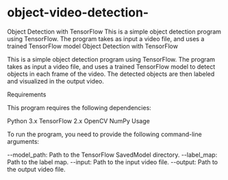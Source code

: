 # object-video-detection-
Object Detection with TensorFlow  This is a simple object detection program using TensorFlow. The program takes as input a video file, and uses a trained TensorFlow model 
Object Detection with TensorFlow

This is a simple object detection program using TensorFlow. The program takes as input a video file, and uses a trained TensorFlow model to detect objects in each frame of the video. The detected objects are then labeled and visualized in the output video.

Requirements

This program requires the following dependencies:

Python 3.x
TensorFlow 2.x
OpenCV
NumPy
Usage

To run the program, you need to provide the following command-line arguments:

--model_path: Path to the TensorFlow SavedModel directory.
--label_map: Path to the label map.
--input: Path to the input video file.
--output: Path to the output video file.
